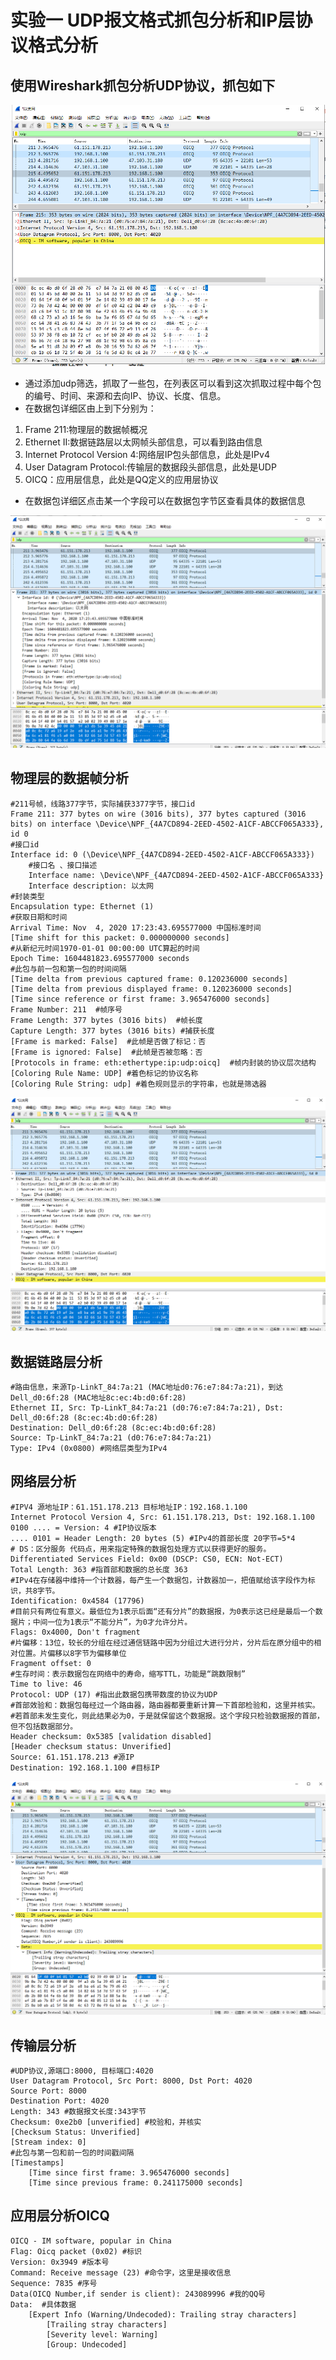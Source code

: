 # 实验一 UDP报文格式抓包分析和IP层协议格式分析
## 使用Wireshark抓包分析UDP协议，抓包如下

![Alt text](1.png)

* 通过添加udp筛选，抓取了一些包，在列表区可以看到这次抓取过程中每个包的编号、时间、来源和去向IP、协议、长度、信息。
* 在数据包详细区由上到下分别为：
1. Frame 211:物理层的数据帧概况
2. Ethernet II:数据链路层以太网帧头部信息，可以看到路由信息
3. Internet Protocol Version 4:网络层IP包头部信息，此处是IPv4
4. User Datagram Protocol:传输层的数据段头部信息，此处是UDP
5. OICQ：应用层信息，此处是QQ定义的应用层协议
* 在数据包详细区点击某一个字段可以在数据包字节区查看具体的数据信息

![Alt text](2.png)

## 物理层的数据帧分析

	#211号帧，线路377字节，实际捕获3377字节，接口id
	Frame 211: 377 bytes on wire (3016 bits), 377 bytes captured (3016 bits) on interface \Device\NPF_{4A7CD894-2EED-4502-A1CF-ABCCF065A333}, id 0
	#接口id
    Interface id: 0 (\Device\NPF_{4A7CD894-2EED-4502-A1CF-ABCCF065A333})
		#接口名 、接口描述
        Interface name: \Device\NPF_{4A7CD894-2EED-4502-A1CF-ABCCF065A333}
        Interface description: 以太网
	#封装类型
    Encapsulation type: Ethernet (1)
	#获取日期和时间
    Arrival Time: Nov  4, 2020 17:23:43.695577000 中国标准时间
    [Time shift for this packet: 0.000000000 seconds]
	#从新纪元时间1970-01-01 00:00:00 UTC算起的时间
    Epoch Time: 1604481823.695577000 seconds
	#此包与前一包和第一包的时间间隔
    [Time delta from previous captured frame: 0.120236000 seconds]
    [Time delta from previous displayed frame: 0.120236000 seconds]
    [Time since reference or first frame: 3.965476000 seconds]
    Frame Number: 211  #帧序号
    Frame Length: 377 bytes (3016 bits)  #帧长度
    Capture Length: 377 bytes (3016 bits) #捕获长度
    [Frame is marked: False]  #此帧是否做了标记：否
    [Frame is ignored: False]  #此帧是否被忽略：否
    [Protocols in frame: eth:ethertype:ip:udp:oicq]  #帧内封装的协议层次结构
    [Coloring Rule Name: UDP] #着色标记的协议名称
    [Coloring Rule String: udp] #着色规则显示的字符串，也就是筛选器

![Alt text](3.png)

## 数据链路层分析
	
	#路由信息，来源Tp-LinkT_84:7a:21 (MAC地址d0:76:e7:84:7a:21)，到达Dell_d0:6f:28 (MAC地址8c:ec:4b:d0:6f:28)
	Ethernet II, Src: Tp-LinkT_84:7a:21 (d0:76:e7:84:7a:21), Dst: Dell_d0:6f:28 (8c:ec:4b:d0:6f:28)
	Destination: Dell_d0:6f:28 (8c:ec:4b:d0:6f:28)
    Source: Tp-LinkT_84:7a:21 (d0:76:e7:84:7a:21)
    Type: IPv4 (0x0800) #网络层类型为IPv4
	
## 网络层分析

	#IPV4 源地址IP：61.151.178.213 目标地址IP：192.168.1.100
	Internet Protocol Version 4, Src: 61.151.178.213, Dst: 192.168.1.100
    0100 .... = Version: 4 #IP协议版本
    .... 0101 = Header Length: 20 bytes (5) #IPv4的首部长度 20字节=5*4
	# DS：区分服务 代码点，用来指定特殊的数据包处理方式以获得更好的服务。
    Differentiated Services Field: 0x00 (DSCP: CS0, ECN: Not-ECT)
    Total Length: 363 #指首部和数据的总长度 363
	#IPv4在存储器中维持一个计数器，每产生一个数据包，计数器加一，把值赋给该字段作为标识，共8字节。
    Identification: 0x4584 (17796)
	#目前只有两位有意义。最低位为1表示后面“还有分片”的数据报，为0表示这已经是最后一个数据片；中间一位为1表示“不能分片”，为0才允许分片。
    Flags: 0x4000, Don't fragment
	#片偏移：13位，较长的分组在经过通信链路中因为分组过大进行分片，分片后在原分组中的相对位置。片偏移以8字节为偏移单位
    Fragment offset: 0
	#生存时间：表示数据包在网络中的寿命，缩写TTL，功能是“跳数限制”
    Time to live: 46
    Protocol: UDP (17) #指出此数据包携带数度的协议为UDP
	#首部效验和：数据包每经过一个路由器，路由器都要重新计算一下首部检验和，这里并核实。
	#若首部未发生变化，则此结果必为0，于是就保留这个数据报。这个字段只检验数据报的首部，但不包括数据部分。
    Header checksum: 0x5385 [validation disabled]
    [Header checksum status: Unverified]
    Source: 61.151.178.213 #源IP
    Destination: 192.168.1.100 #目标IP

![Alt text](4.png)

## 传输层分析

	#UDP协议,源端口:8000, 目标端口:4020
	User Datagram Protocol, Src Port: 8000, Dst Port: 4020
    Source Port: 8000
    Destination Port: 4020
    Length: 343 #数据报文长度:343字节
    Checksum: 0xe2b0 [unverified] #校验和，并核实
    [Checksum Status: Unverified]
    [Stream index: 0]
	#此包与第一包和前一包的时间戳间隔
    [Timestamps]
        [Time since first frame: 3.965476000 seconds]
        [Time since previous frame: 0.241175000 seconds]

## 应用层分析OICQ

	OICQ - IM software, popular in China
    Flag: Oicq packet (0x02) #标识
    Version: 0x3949 #版本号
    Command: Receive message (23) #命令字，这里是接收信息
    Sequence: 7835 #序号
    Data(OICQ Number,if sender is client): 243089996 #我的QQ号
    Data:  #具体数据
        [Expert Info (Warning/Undecoded): Trailing stray characters]
            [Trailing stray characters]
            [Severity level: Warning]
            [Group: Undecoded]